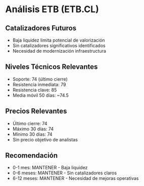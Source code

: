 # Análisis ETB (ETB.CL)

## Catalizadores Futuros

- Baja liquidez limita potencial de valorización
- Sin catalizadores significativos identificados
- Necesidad de modernización infraestructura

## Niveles Técnicos Relevantes

- Soporte: 74 (último cierre)
- Resistencia inmediata: 79
- Resistencia clave: 85
- Media móvil 50 días: ~74.5

## Precios Relevantes

- Último cierre: 74
- Máximo 30 días: 74
- Mínimo 30 días: 74
- Sin precio objetivo de analistas

## Recomendación

- 0-1 mes: MANTENER - Baja liquidez
- 0-6 meses: MANTENER - Sin catalizadores claros
- 6-12 meses: MANTENER - Necesidad de mejoras operativas
